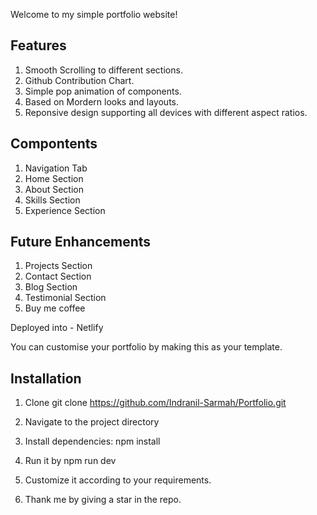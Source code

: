 Welcome to my simple portfolio website! 

Features
---------------
1. Smooth Scrolling to different sections.
2. Github Contribution Chart.
3. Simple pop animation of components. 
3. Based on Mordern looks and layouts.
5. Reponsive design supporting all devices with different aspect ratios.

Compontents
----------------
1. Navigation Tab
2. Home Section
3. About Section
4. Skills Section
5. Experience Section

Future Enhancements
------------------
1. Projects Section
2. Contact Section
3. Blog Section
4. Testimonial Section
5. Buy me coffee


Deployed into - Netlify

You can customise your portfolio by making this as your template.

Installation
--------------------
1. Clone
git clone https://github.com/Indranil-Sarmah/Portfolio.git

2. Navigate to the project directory
3. Install dependencies:
npm install

4. Run it by
npm run dev

5. Customize it according to your requirements. 
6. Thank me by giving a star in the repo.

